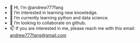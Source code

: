 - 👋 Hi, I’m @andrew777fang
- 👀 I’m interested in learning new knowledge.
- 🌱 I’m currently learning python and data science.
- 💞️ I’m looking to collaborate on github.
- 📫 If you are interested in me, please reach me with this email: andrew777fang@gmail.com 

<!---
andrew777fang/andrew777fang is a ✨ special ✨ repository because its `README.md` (this file) appears on your GitHub profile.
You can click the Preview link to take a look at your changes.
--->
